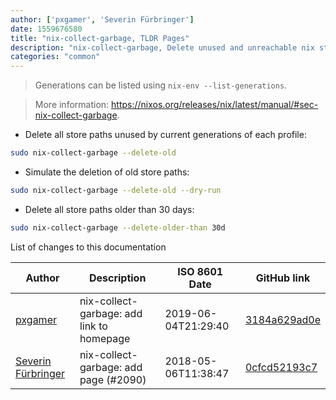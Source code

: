 ```yaml
---
author: ['pxgamer', 'Severin Fürbringer']
date: 1559676580
title: "nix-collect-garbage, TLDR Pages"
description: "nix-collect-garbage, Delete unused and unreachable nix store paths."
categories: "common"
---
```

> Generations can be listed using `nix-env --list-generations`.

> More information: <https://nixos.org/releases/nix/latest/manual/#sec-nix-collect-garbage>.

- Delete all store paths unused by current generations of each profile:

```bash
sudo nix-collect-garbage --delete-old
```

- Simulate the deletion of old store paths:

```bash
sudo nix-collect-garbage --delete-old --dry-run
```

- Delete all store paths older than 30 days:

```bash
sudo nix-collect-garbage --delete-older-than 30d
```
List of changes to this documentation


Author | Description | ISO 8601 Date | GitHub link
------|-----|-----|-----
[pxgamer](mailto:owzie123@gmail.com) | nix-collect-garbage: add link to homepage | 2019-06-04T21:29:40 | [3184a629ad0e](https://github.com/tldr-pages/tldr/commit/3184a629ad0ef2dd776bb5dc9e5aad3facb40d80)
[Severin Fürbringer](mailto:severin@protonmail.ch) | nix-collect-garbage: add page (#2090) | 2018-05-06T11:38:47 | [0cfcd52193c7](https://github.com/tldr-pages/tldr/commit/0cfcd52193c7d0f8d563ae7a3cd3316c7514264a)

